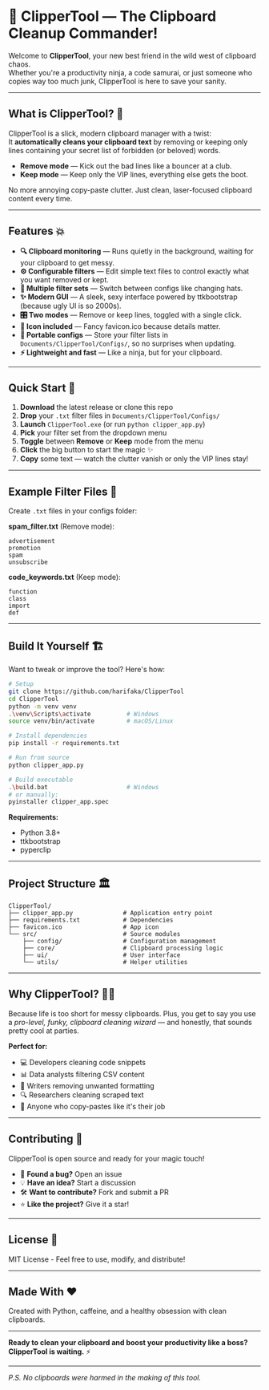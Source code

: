 # 🧹 ClipperTool — The Clipboard Cleanup Commander!

Welcome to **ClipperTool**, your new best friend in the wild west of clipboard chaos.  
Whether you're a productivity ninja, a code samurai, or just someone who copies way too much junk, ClipperTool is here to save your sanity.

---

## What is ClipperTool? 🤔

ClipperTool is a slick, modern clipboard manager with a twist:  
It **automatically cleans your clipboard text** by removing or keeping only lines containing your secret list of forbidden (or beloved) words.

- **Remove mode** — Kick out the bad lines like a bouncer at a club.  
- **Keep mode** — Keep only the VIP lines, everything else gets the boot.

No more annoying copy-paste clutter. Just clean, laser-focused clipboard content every time.

---

## Features 💥

- **🔍 Clipboard monitoring** — Runs quietly in the background, waiting for your clipboard to get messy.  
- **⚙️ Configurable filters** — Edit simple text files to control exactly what you want removed or kept.  
- **🔄 Multiple filter sets** — Switch between configs like changing hats.  
- **✨ Modern GUI** — A sleek, sexy interface powered by ttkbootstrap (because ugly UI is so 2000s).  
- **🎛️ Two modes** — Remove or keep lines, toggled with a single click.  
- **🎨 Icon included** — Fancy favicon.ico because details matter.  
- **📂 Portable configs** — Store your filter lists in `Documents/ClipperTool/Configs/`, so no surprises when updating.  
- **⚡ Lightweight and fast** — Like a ninja, but for your clipboard.

---

## Quick Start 🚀

1. **Download** the latest release or clone this repo
2. **Drop** your `.txt` filter files in `Documents/ClipperTool/Configs/`
3. **Launch** `ClipperTool.exe` (or run `python clipper_app.py`)
4. **Pick** your filter set from the dropdown menu
5. **Toggle** between **Remove** or **Keep** mode from the menu
6. **Click** the big button to start the magic ✨
7. **Copy** some text — watch the clutter vanish or only the VIP lines stay!

---

## Example Filter Files 📝

Create `.txt` files in your configs folder:

**spam_filter.txt** (Remove mode):
```
advertisement
promotion
spam
unsubscribe
```

**code_keywords.txt** (Keep mode):
```
function
class
import
def
```

---

## Build It Yourself 🏗️

Want to tweak or improve the tool? Here's how:

```bash
# Setup
git clone https://github.com/harifaka/ClipperTool
cd ClipperTool
python -m venv venv
.\venv\Scripts\activate          # Windows
source venv/bin/activate         # macOS/Linux

# Install dependencies
pip install -r requirements.txt

# Run from source
python clipper_app.py

# Build executable
.\build.bat                      # Windows
# or manually:
pyinstaller clipper_app.spec
```

**Requirements:**
- Python 3.8+
- ttkbootstrap
- pyperclip

---

## Project Structure 🏛️

```
ClipperTool/
├── clipper_app.py              # Application entry point
├── requirements.txt            # Dependencies
├── favicon.ico                 # App icon
└── src/                        # Source modules
    ├── config/                 # Configuration management
    ├── core/                   # Clipboard processing logic
    ├── ui/                     # User interface
    └── utils/                  # Helper utilities
```

---

## Why ClipperTool? 🤷‍♂️

Because life is too short for messy clipboards. Plus, you get to say you use a *pro-level, funky, clipboard cleaning wizard* — and honestly, that sounds pretty cool at parties.

**Perfect for:**
- 💻 Developers cleaning code snippets
- 📊 Data analysts filtering CSV content  
- 📝 Writers removing unwanted formatting
- 🔍 Researchers cleaning scraped text
- 🤖 Anyone who copy-pastes like it's their job

---

## Contributing 🤝

ClipperTool is open source and ready for your magic touch!

- 🐛 **Found a bug?** Open an issue
- 💡 **Have an idea?** Start a discussion  
- 🛠️ **Want to contribute?** Fork and submit a PR
- ⭐ **Like the project?** Give it a star!

---

## License 📄

MIT License - Feel free to use, modify, and distribute!

---

## Made With ❤️

Created with Python, caffeine, and a healthy obsession with clean clipboards.

---

**Ready to clean your clipboard and boost your productivity like a boss?**  
**ClipperTool is waiting.** ⚡

---

*P.S. No clipboards were harmed in the making of this tool.*